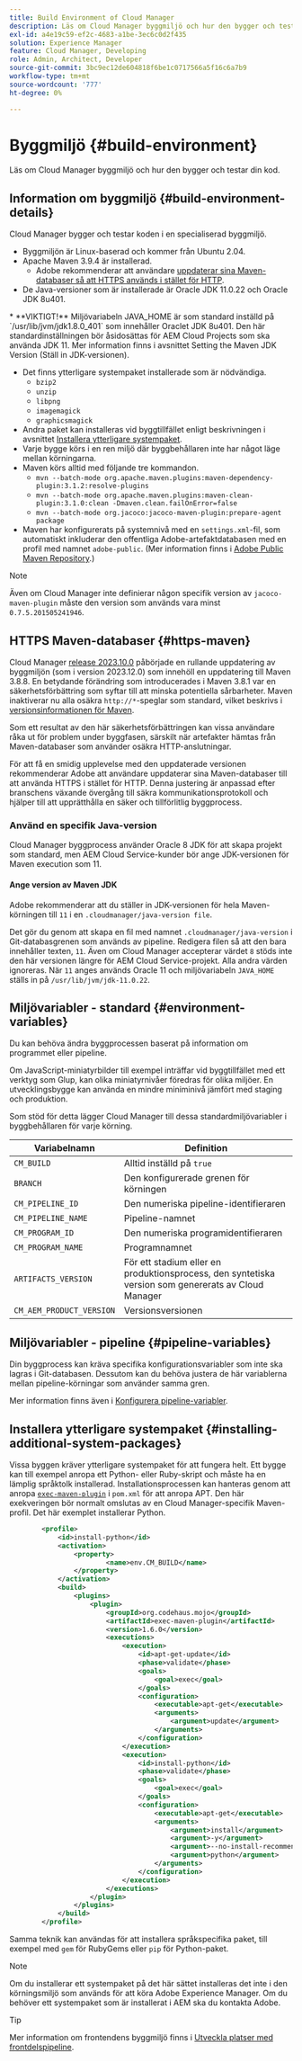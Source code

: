 ```yaml
---
title: Build Environment of Cloud Manager
description: Läs om Cloud Manager byggmiljö och hur den bygger och testar din kod.
exl-id: a4e19c59-ef2c-4683-a1be-3ec6c0d2f435
solution: Experience Manager
feature: Cloud Manager, Developing
role: Admin, Architect, Developer
source-git-commit: 3bc9ec12de604818f6be1c0717566a5f16c6a7b9
workflow-type: tm+mt
source-wordcount: '777'
ht-degree: 0%

---
```



# Byggmiljö {#build-environment}

Läs om Cloud Manager byggmiljö och hur den bygger och testar din kod.

## Information om byggmiljö {#build-environment-details}

Cloud Manager bygger och testar koden i en specialiserad byggmiljö.

* Byggmiljön är Linux-baserad och kommer från Ubuntu 2.04.
* Apache Maven 3.9.4 är installerad.
   * Adobe rekommenderar att användare [uppdaterar sina Maven-databaser så att HTTPS används i stället för HTTP](#https-maven).
* <!-- OLD --> De Java-versioner som är installerade är Oracle JDK 11.0.22 och Oracle JDK 8u401.
<!-- NEW but needed to be removed 12/5/24 * The Java versions installed are Oracle JDK 11.0.22, Oracle JDK 17.0.10, and Oracle JDK 21.0.4. -->
<!-- OLD --> * **VIKTIGT!** Miljövariabeln JAVA_HOME är som standard inställd på `/usr/lib/jvm/jdk1.8.0_401` som innehåller Oraclet JDK 8u401. Den här standardinställningen bör åsidosättas för AEM Cloud Projects som ska använda JDK 11. Mer information finns i avsnittet Setting the Maven JDK Version (Ställ in JDK-versionen).
<!-- NEW but needed to be removed 12/5/24 * **IMPORTANT:** By default, the `JAVA_HOME` environment variable is set to `/usr/lib/jvm/jdk1.8.0_401`, which contains Oracle JDK 8u401. ***This default should be overridden for AEM Cloud Projects to use JDK 21 (preferred), 17, or 11***. See the [Setting the Maven JDK Version](#alternate-maven-jdk-version) section for more details. -->
* Det finns ytterligare systempaket installerade som är nödvändiga.
   * `bzip2`
   * `unzip`
   * `libpng`
   * `imagemagick`
   * `graphicsmagick`
* Andra paket kan installeras vid byggtillfället enligt beskrivningen i avsnittet [Installera ytterligare systempaket](#installing-additional-system-packages).
* Varje bygge körs i en ren miljö där byggbehållaren inte har något läge mellan körningarna.
* Maven körs alltid med följande tre kommandon.
   * `mvn --batch-mode org.apache.maven.plugins:maven-dependency-plugin:3.1.2:resolve-plugins`
   * `mvn --batch-mode org.apache.maven.plugins:maven-clean-plugin:3.1.0:clean -Dmaven.clean.failOnError=false`
   * `mvn --batch-mode org.jacoco:jacoco-maven-plugin:prepare-agent package`
* Maven har konfigurerats på systemnivå med en `settings.xml`-fil, som automatiskt inkluderar den offentliga Adobe-artefaktdatabasen med en profil med namnet `adobe-public`. (Mer information finns i [Adobe Public Maven Repository](https://repo1.maven.org/).)

>[!NOTE]
>
>Även om Cloud Manager inte definierar någon specifik version av `jacoco-maven-plugin` måste den version som används vara minst `0.7.5.201505241946`.

## HTTPS Maven-databaser {#https-maven}

Cloud Manager [release 2023.10.0](/help/implementing/cloud-manager/release-notes/2023/2023-10-0.md) påbörjade en rullande uppdatering av byggmiljön (som i version 2023.12.0) som innehöll en uppdatering till Maven 3.8.8. En betydande förändring som introducerades i Maven 3.8.1 var en säkerhetsförbättring som syftar till att minska potentiella sårbarheter. Maven inaktiverar nu alla osäkra `http://*`-speglar som standard, vilket beskrivs i [versionsinformationen för Maven](https://maven.apache.org/docs/3.8.1/release-notes.html#cve-2021-26291).

Som ett resultat av den här säkerhetsförbättringen kan vissa användare råka ut för problem under byggfasen, särskilt när artefakter hämtas från Maven-databaser som använder osäkra HTTP-anslutningar.

För att få en smidig upplevelse med den uppdaterade versionen rekommenderar Adobe att användare uppdaterar sina Maven-databaser till att använda HTTPS i stället för HTTP. Denna justering är anpassad efter branschens växande övergång till säkra kommunikationsprotokoll och hjälper till att upprätthålla en säker och tillförlitlig byggprocess.

<!-- OLD below -->

### Använd en specifik Java-version

Cloud Manager byggprocess använder Oracle 8 JDK för att skapa projekt som standard, men AEM Cloud Service-kunder bör ange JDK-versionen för Maven execution som 11.

<!-- OLD below -->

#### Ange version av Maven JDK

Adobe rekommenderar att du ställer in JDK-versionen för hela Maven-körningen till `11` i en `.cloudmanager/java-version file`.

Det gör du genom att skapa en fil med namnet `.cloudmanager/java-version` i Git-databasgrenen som används av pipeline. Redigera filen så att den bara innehåller texten, `11`. Även om Cloud Manager accepterar värdet `8` stöds inte den här versionen längre för AEM Cloud Service-projekt. Alla andra värden ignoreras. När `11` anges används Oracle 11 och miljövariabeln `JAVA_HOME` ställs in på `/usr/lib/jvm/jdk-11.0.22`.

<!-- NEW but needed to be removed 12/5/24 ### Use a specific Java version {#using-java-support}

The Cloud Manager build process uses the Oracle 8 JDK to build projects by default, but AEM Cloud Service customers should set the Maven execution JDK version to 21 (preferred), 17, or 11.

#### Set the Maven JDK version {#alternate-maven-jdk-version}

Adobe recommends setting the Maven execution JDK version to `21` or `17` in a `.cloudmanager/java-version` file.

To do so, create a file named `.cloudmanager/java-version` in the Git repository branch used by the pipeline. Edit the file so that it contains only the text, `21` or `17`. While Cloud Manager also accepts a value of `8`, this version is no longer supported for AEM Cloud Service projects. Any other value is ignored. When `21` or `17` is specified, Oracle Java 21 or Oracle Java 17 is used and the `JAVA_HOME` environment variable is set to `/usr/lib/jvm/jdk-21` or `/usr/lib/jvm/jdk-17`.

#### Prerequisites for migrating to building with Java 21 or Java 17 {#prereq-for-building}

>[!NOTE]
>
>*When migrating your application to a new Java build version and runtime version, thoroughly test in dev and stage environments before deploying to production.
>Of special note, the following features have not yet been formally validated with Java 21 runtime: [Forms](/help/forms/home.md), [Workflows](/help/sites-cloud/authoring/workflows/overview.md), [Inbox](/help/sites-cloud/authoring/inbox.md), and [Projects](/help/sites-cloud/authoring/projects/overview.md). If your application relies on these features, ensure comprehensive testing to verify functionality.*

##### About some translation features {#translation-features}

The following features might not function correctly when building with Java 21 or Java 17, and Adobe expects to resolve them by early 2025:

* `XLIFF` (XML Localization Interchange File Format) fails when using Human Translation.  
* `I18n` (Internationalization) does not properly handle language locales Hebrew (`he`), Indonesian (`in`), and Yiddish (`yi`) due to changes in the Locale constructor in newer Java versions.

#### Runtime requirements {#runtime-requirements}

The Java 21 runtime is used for builds on Java 21, Java 17, and Java 11 starting in February 2025. To ensure compatibility, the following adjustments are necessary. 

Library updates can be applied anytime, as they remain compatible with older Java versions.

* **Minimum version of `org.objectweb.asm`:**
Update the usage of `org.objectweb.asm` to version 9.5 or higher to ensure support for newer JVM runtimes.

* **Minimum version of `org.apache.groovy`:**
Update the usage of `org.apache.groovy` to version 4.0.22 or higher to ensure support for newer JVM runtimes.

  This bundle can be indirectly included by adding third party dependencies such as the AEM Groovy Console.

* **Edit a runtime parameter:**
When running AEM locally with Java 21, the start scripts (`crx-quickstart/bin/start` or `crx-quickstart/bin/start.bat`) fail due to the `MaxPermSize` parameter. As a remedy, either remove `-XX:MaxPermSize=256M` from the script or define the environment variable `CQ_JVM_OPTS`, setting it to `-Xmx1024m -Djava.awt.headless=true`.

  Adobe plans to resolve this issue in a future release.

>[!NOTE]
>
>When `.cloudmanager/java-version` is set to `21` or `17`, the Java 21 runtime is deployed. In February or March 2025, the Java 21 runtime is planned for deployment to all customers, even if Java 11 is used to build your code. 

#### Build time requirements

The following adjustments are required to allow building the project with Java 21 and Java 17. They can be updated at any time as they are compatible with older versions of Java.

* **Minimum version of `bnd-maven-plugin`:**
Update the usage of `bnd-maven-plugin` to version 6.4.0 to ensure support for newer JVM runtimes. 

  Versions 7 or higher are not compatible with Java 11 or lower so an upgrade to that version is not recommended.

* **Minimum version of `aemanalyser-maven-plugin`:**
Update the usage of `aemanalyser-maven-plugin` to version 1.6.6 or higher to ensure support for newer JVM runtimes.

* **Minimum version of `maven-bundle-plugin`:**
Update the usage of `maven-bundle-plugin` to version 5.1.5 or higher to ensure support for newer JVM runtimes. 

  Versions 6 or higher are not compatible with Java 11 or lower so an upgrade to that version is not recommended.

* **Update dependencies in `maven-scr-plugin`:**
The `maven-scr-plugin` is not directly compatible with Java 21 or Java 17. However, descriptor files can be generated by updating the ASM dependency version in the plugin configuration, as shown in the following example:

```XML
<project>
  ...
  <build>
    ...
    <plugins>
      ...
      <plugin>
        <groupId>org.apache.felix</groupId>
        <artifactId>maven-scr-plugin</artifactId>
        <version>1.26.4</version>
        <executions>
          <execution>
            <id>generate-scr-scrdescriptor</id>
            <goals>
              <goal>scr</goal>
            </goals>
          </execution>
        </executions>
        <dependencies>
          <dependency>
            <groupId>org.ow2.asm</groupId>
            <artifactId>asm-analysis</artifactId>
            <version>9.7.1</version>
            <scope>compile</scope>
          </dependency>
        </dependencies>
      </plugin>
      ...
    </plugins>
    ...
  </build>
  ...
</project>
```
-->


## Miljövariabler - standard {#environment-variables}

Du kan behöva ändra byggprocessen baserat på information om programmet eller pipeline.

Om JavaScript-miniatyrbilder till exempel inträffar vid byggtillfället med ett verktyg som Glup, kan olika miniatyrnivåer föredras för olika miljöer. En utvecklingsbygge kan använda en mindre miniminivå jämfört med staging och produktion.

Som stöd för detta lägger Cloud Manager till dessa standardmiljövariabler i byggbehållaren för varje körning.

| Variabelnamn | Definition |
|---|---|
| `CM_BUILD` | Alltid inställd på `true` |
| `BRANCH` | Den konfigurerade grenen för körningen |
| `CM_PIPELINE_ID` | Den numeriska pipeline-identifieraren |
| `CM_PIPELINE_NAME` | Pipeline-namnet |
| `CM_PROGRAM_ID` | Den numeriska programidentifieraren |
| `CM_PROGRAM_NAME` | Programnamnet |
| `ARTIFACTS_VERSION` | För ett stadium eller en produktionsprocess, den syntetiska version som genererats av Cloud Manager |
| `CM_AEM_PRODUCT_VERSION` | Versionsversionen |

## Miljövariabler - pipeline {#pipeline-variables}

Din byggprocess kan kräva specifika konfigurationsvariabler som inte ska lagras i Git-databasen. Dessutom kan du behöva justera de här variablerna mellan pipeline-körningar som använder samma gren.

Mer information finns även i [Konfigurera pipeline-variabler](/help/implementing/cloud-manager/configuring-pipelines/pipeline-variables.md).

## Installera ytterligare systempaket {#installing-additional-system-packages}

Vissa byggen kräver ytterligare systempaket för att fungera helt. Ett bygge kan till exempel anropa ett Python- eller Ruby-skript och måste ha en lämplig språktolk installerad. Installationsprocessen kan hanteras genom att anropa [`exec-maven-plugin`](https://www.mojohaus.org/exec-maven-plugin/) i `pom.xml` för att anropa APT. Den här exekveringen bör normalt omslutas av en Cloud Manager-specifik Maven-profil. Det här exemplet installerar Python.

```xml
        <profile>
            <id>install-python</id>
            <activation>
                <property>
                        <name>env.CM_BUILD</name>
                </property>
            </activation>
            <build>
                <plugins>
                    <plugin>
                        <groupId>org.codehaus.mojo</groupId>
                        <artifactId>exec-maven-plugin</artifactId>
                        <version>1.6.0</version>
                        <executions>
                            <execution>
                                <id>apt-get-update</id>
                                <phase>validate</phase>
                                <goals>
                                    <goal>exec</goal>
                                </goals>
                                <configuration>
                                    <executable>apt-get</executable>
                                    <arguments>
                                        <argument>update</argument>
                                    </arguments>
                                </configuration>
                            </execution>
                            <execution>
                                <id>install-python</id>
                                <phase>validate</phase>
                                <goals>
                                    <goal>exec</goal>
                                </goals>
                                <configuration>
                                    <executable>apt-get</executable>
                                    <arguments>
                                        <argument>install</argument>
                                        <argument>-y</argument>
                                        <argument>--no-install-recommends</argument>
                                        <argument>python</argument>
                                    </arguments>
                                </configuration>
                            </execution>
                        </executions>
                    </plugin>
                </plugins>
            </build>
        </profile>
```

Samma teknik kan användas för att installera språkspecifika paket, till exempel med `gem` för RubyGems eller `pip` för Python-paket.

>[!NOTE]
>
>Om du installerar ett systempaket på det här sättet installeras det inte i den körningsmiljö som används för att köra Adobe Experience Manager. Om du behöver ett systempaket som är installerat i AEM ska du kontakta Adobe.

>[!TIP]
>
>Mer information om frontendens byggmiljö finns i [Utveckla platser med frontdelspipeline](/help/implementing/developing/introduction/developing-with-front-end-pipelines.md).
